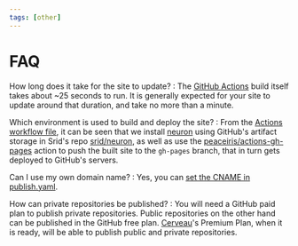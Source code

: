 ```yaml
---
tags: [other]
---
```


# FAQ

How long does it take for the site to update?
:  The [GitHub Actions](https://github.com/features/actions) build itself takes about ~25 seconds to run. It is generally expected for your site to update around that duration, and take no more than a minute.

Which environment is used to build and deploy the site?
: From the [Actions workflow file](https://github.com/srid/neuron-template/blob/master/.github/workflows/publish.yaml), it can be seen that we install [neuron](https://neuron.zettel.page/) using GitHub's artifact storage in Srid's repo [srid/neuron](https://github.com/srid/neuron), as well as use the  [peaceiris/actions-gh-pages](https://github.com/peaceiris/actions-gh-pages) action to push the built site to the `gh-pages` branch, that in turn gets deployed to GitHub's servers.

Can I use my own domain name?
: Yes, you can [set the CNAME in publish.yaml][cname].

How can private repositories be published?
: You will need a GitHub paid plan to publish private repositories. Public repositories on the other hand can be published in the GitHub free plan. [Cerveau](https://www.cerveau.app/)'s Premium Plan, when it is ready, will be able to publish public and private repositories.

[cname]: https://github.com/peaceiris/actions-gh-pages#%EF%B8%8F-add-cname-file-cname